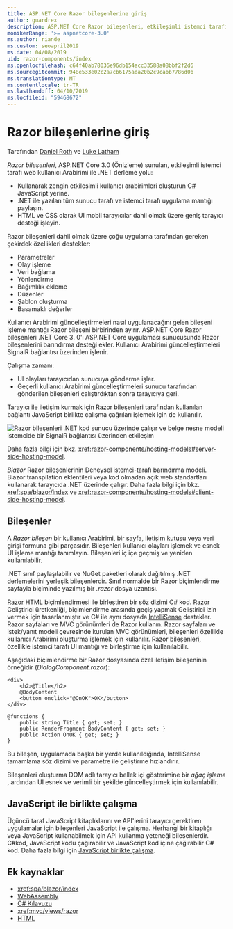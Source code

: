 ```yaml
---
title: ASP.NET Core Razor bileşenlerine giriş
author: guardrex
description: ASP.NET Core Razor bileşenleri, etkileşimli istemci tarafı web kullanıcı Arabirimi ile .NET, ASP.NET Core uygulaması oluşturmak için bir yöntem keşfedin.
monikerRange: '>= aspnetcore-3.0'
ms.author: riande
ms.custom: seoapril2019
ms.date: 04/08/2019
uid: razor-components/index
ms.openlocfilehash: c64f40ab78036e96db154acc33588a08bbf2f2d6
ms.sourcegitcommit: 948e533e02c2a7cb6175ada20b2c9cabb7786d0b
ms.translationtype: MT
ms.contentlocale: tr-TR
ms.lasthandoff: 04/10/2019
ms.locfileid: "59468672"
---
```

# <a name="introduction-to-razor-components"></a>Razor bileşenlerine giriş

Tarafından [Daniel Roth](https://github.com/danroth27) ve [Luke Latham](https://github.com/guardrex)

*Razor bileşenleri*, ASP.NET Core 3.0 (Önizleme) sunulan, etkileşimli istemci tarafı web kullanıcı Arabirimi ile .NET derleme yolu:

* Kullanarak zengin etkileşimli kullanıcı arabirimleri oluşturun C# JavaScript yerine.
* .NET ile yazılan tüm sunucu tarafı ve istemci tarafı uygulama mantığı paylaşın.
* HTML ve CSS olarak UI mobil tarayıcılar dahil olmak üzere geniş tarayıcı desteği işleyin.

Razor bileşenleri dahil olmak üzere çoğu uygulama tarafından gereken çekirdek özellikleri destekler:

* Parametreler
* Olay işleme
* Veri bağlama
* Yönlendirme
* Bağımlılık ekleme
* Düzenler
* Şablon oluşturma
* Basamaklı değerler

Kullanıcı Arabirimi güncelleştirmeleri nasıl uygulanacağını gelen bileşeni işleme mantığı Razor bileşeni birbirinden ayırır. ASP.NET Core Razor bileşenleri .NET Core 3. 0'ı ASP.NET Core uygulaması sunucusunda Razor bileşenlerini barındırma desteği ekler. Kullanıcı Arabirimi güncelleştirmeleri SignalR bağlantısı üzerinden işlenir.

Çalışma zamanı:

* UI olayları tarayıcıdan sunucuya gönderme işler.
* Geçerli kullanıcı Arabirimi güncelleştirmeleri sunucu tarafından gönderilen bileşenleri çalıştırdıktan sonra tarayıcıya geri.

Tarayıcı ile iletişim kurmak için Razor bileşenleri tarafından kullanılan bağlantı JavaScript birlikte çalışma çağrıları işlemek için de kullanılır.

![Razor bileşenleri .NET kod sunucu üzerinde çalışır ve belge nesne modeli istemcide bir SignalR bağlantısı üzerinden etkileşim](index/_static/aspnet-core-razor-components.png)

Daha fazla bilgi için bkz. <xref:razor-components/hosting-models#server-side-hosting-model>.

*Blazor* Razor bileşenlerinin Deneysel istemci-tarafı barındırma modeli. Blazor transpilation eklentileri veya kod olmadan açık web standartları kullanarak tarayıcıda .NET üzerinde çalışır. Daha fazla bilgi için bkz. <xref:spa/blazor/index> ve <xref:razor-components/hosting-models#client-side-hosting-model>.

## <a name="components"></a>Bileşenler

A *Razor bileşen* bir kullanıcı Arabirimi, bir sayfa, iletişim kutusu veya veri girişi formuna gibi parçasıdır. Bileşenleri kullanıcı olayları işlemek ve esnek UI işleme mantığı tanımlayın. Bileşenleri iç içe geçmiş ve yeniden kullanılabilir.

.NET sınıf paylaşılabilir ve NuGet paketleri olarak dağıtılmış .NET derlemelerini yerleşik bileşenlerdir. Sınıf normalde bir Razor biçimlendirme sayfayla biçiminde yazılmış bir *.razor* dosya uzantısı.

[Razor](xref:mvc/views/razor) HTML biçimlendirmesi ile birleştiren bir söz dizimi C# kod. Razor Geliştirici üretkenliği, biçimlendirme arasında geçiş yapmak Geliştirici izin vermek için tasarlanmıştır ve C# ile aynı dosyada [IntelliSense](/visualstudio/ide/using-intellisense) destekler. Razor sayfaları ve MVC görünümleri de Razor kullanın. Razor sayfaları ve istek/yanıt modeli çevresinde kurulan MVC görünümleri, bileşenleri özellikle kullanıcı Arabirimi oluşturma işlemek için kullanılır. Razor bileşenleri, özellikle istemci tarafı UI mantığı ve birleştirme için kullanılabilir.

Aşağıdaki biçimlendirme bir Razor dosyasında özel iletişim bileşeninin örneğidir (*DialogComponent.razor*):

```cshtml
<div>
    <h2>@Title</h2>
    @BodyContent
    <button onclick="@OnOK">OK</button>
</div>

@functions {
    public string Title { get; set; }
    public RenderFragment BodyContent { get; set; }
    public Action OnOK { get; set; }
}
```

Bu bileşen, uygulamada başka bir yerde kullanıldığında, IntelliSense tamamlama söz dizimi ve parametre ile geliştirme hızlandırır.

Bileşenleri oluşturma DOM adlı tarayıcı bellek içi gösterimine bir *ağaç işleme* , ardından UI esnek ve verimli bir şekilde güncelleştirmek için kullanılabilir.

## <a name="javascript-interop"></a>JavaScript ile birlikte çalışma

Üçüncü taraf JavaScript kitaplıklarını ve API'lerini tarayıcı gerektiren uygulamalar için bileşenleri JavaScript ile çalışma. Herhangi bir kitaplığı veya JavaScript kullanabilmek için API kullanma yeteneği bileşenlerdir. C#kod, JavaScript kodu çağırabilir ve JavaScript kod içine çağırabilir C# kod. Daha fazla bilgi için [JavaScript birlikte çalışma](xref:razor-components/javascript-interop).

## <a name="additional-resources"></a>Ek kaynaklar

* <xref:spa/blazor/index>
* [WebAssembly](http://webassembly.org/)
* [C# Kılavuzu](/dotnet/csharp/)
* <xref:mvc/views/razor>
* [HTML](https://www.w3.org/html/)
